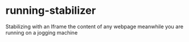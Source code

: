 # running-stabilizer
Stabilizing with an Iframe the content of any webpage meanwhile you are running on a jogging machine
